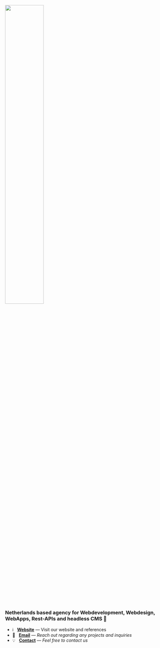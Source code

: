<img src="https://smit.net/assets/images/smit-dark-long-15-jaar.svg" width="50%" />

### Netherlands based agency for Webdevelopment, Webdesign, WebApps, Rest-APIs and headless CMS  👋


* ℹ️ &nbsp; **[Website](https://smit.net)** — Visit our website and references
* 📩 &nbsp; **[Email](mailto:support@smit.net)** — _Reach out regarding any projects and inquiries_
* 💡 &nbsp; **[Contact](https://smit.net/contact)** — _Feel free to contact us_
